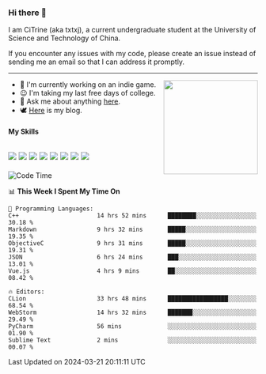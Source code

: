 ### Hi there 👋

I am CiTrine (aka txtxj), a current undergraduate student at the University of Science and Technology of China.

If you encounter any issues with my code, please create an issue instead of sending me an email so that I can address it promptly.

---

<img align="right" height="190" src="http://github-profile-summary-cards.vercel.app/api/cards/stats?username=txtxj&theme=vue">

- 🌱 I'm currently working on an indie game.
- 😉 I'm taking my last free days of college.
- 💬 Ask me about anything [here](https://github.com/txtxj/txtxj/issues).
- 🕊️ [Here](https://txtxj.top) is my blog.

#### My Skills

![](https://img.shields.io/badge/Unity-000000?logo=unity&logoColor=fff)
![](https://img.shields.io/badge/C%23-239120?logo=csharp&logoColor=fff)
![](https://img.shields.io/badge/Python-3e74a2?logo=python&logoColor=fff)
![](https://img.shields.io/badge/C++-65318e?logo=cplusplus&logoColor=fff)
![](https://img.shields.io/badge/C-5654a2?logo=c&logoColor=fff)
![](https://img.shields.io/badge/Vue-4FC08D?logo=vuedotjs&logoColor=fff)
![](https://img.shields.io/badge/Blender-f5792a?logo=blender&logoColor=fff)
![](https://img.shields.io/badge/MS%20SQL-cc2927?logo=microsoftsqlserver&logoColor=fff)
---

<!--START_SECTION:waka-->
![Code Time](http://img.shields.io/badge/Code%20Time-1%2C703%20hrs%205%20mins-blue)

📊 **This Week I Spent My Time On** 

```text
💬 Programming Languages: 
C++                      14 hrs 52 mins      ████████░░░░░░░░░░░░░░░░░   30.18 % 
Markdown                 9 hrs 32 mins       █████░░░░░░░░░░░░░░░░░░░░   19.35 % 
ObjectiveC               9 hrs 31 mins       █████░░░░░░░░░░░░░░░░░░░░   19.31 % 
JSON                     6 hrs 24 mins       ███░░░░░░░░░░░░░░░░░░░░░░   13.01 % 
Vue.js                   4 hrs 9 mins        ██░░░░░░░░░░░░░░░░░░░░░░░   08.42 % 

🔥 Editors: 
CLion                    33 hrs 48 mins      █████████████████░░░░░░░░   68.54 % 
WebStorm                 14 hrs 32 mins      ███████░░░░░░░░░░░░░░░░░░   29.49 % 
PyCharm                  56 mins             ░░░░░░░░░░░░░░░░░░░░░░░░░   01.90 % 
Sublime Text             2 mins              ░░░░░░░░░░░░░░░░░░░░░░░░░   00.07 % 
```


 Last Updated on 2024-03-21 20:11:11 UTC
<!--END_SECTION:waka-->
